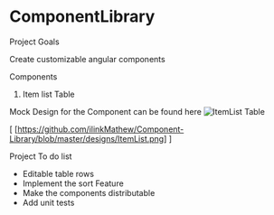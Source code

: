 # ComponentLibrary

Project Goals

Create customizable angular components 

Components 
1. Item list Table 

Mock Design for the Component can be found here
![ItemList Table](https://drive.google.com/open?id=1Z4i1E1rYz2F9t0wldulO2waoh4JWg_9T)

[ [https://github.com/ilinkMathew/Component-Library/blob/master/designs/ItemList.png] ]

Project To do list
- Editable table rows
- Implement the sort Feature 
- Make the components distributable
- Add unit tests



